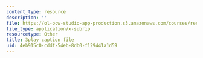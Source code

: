 ```yaml
---
content_type: resource
description: ''
file: https://ol-ocw-studio-app-production.s3.amazonaws.com/courses/res-tll-004-stem-concept-videos-fall-2013/4eb915c0cddf54eb8db0f129441a1d59_mVQOmLTXLbQ.vtt
file_type: application/x-subrip
resourcetype: Other
title: 3play caption file
uid: 4eb915c0-cddf-54eb-8db0-f129441a1d59
---
```

